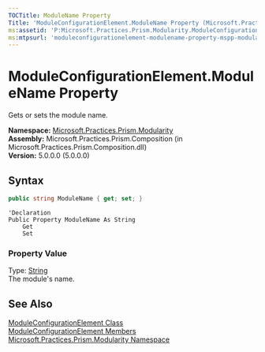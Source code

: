 ```yaml
---
TOCTitle: ModuleName Property
Title: 'ModuleConfigurationElement.ModuleName Property (Microsoft.Practices.Prism.Modularity)'
ms:assetid: 'P:Microsoft.Practices.Prism.Modularity.ModuleConfigurationElement.ModuleName'
ms:mtpsurl: 'moduleconfigurationelement-modulename-property-mspp-modularity.md'
---
```


# ModuleConfigurationElement.ModuleName Property

Gets or sets the module name.

**Namespace:** [Microsoft.Practices.Prism.Modularity](/patterns-practices/reference/mspp-modularity-namespace)  
**Assembly:** Microsoft.Practices.Prism.Composition (in Microsoft.Practices.Prism.Composition.dll)  
**Version:** 5.0.0.0 (5.0.0.0)

## Syntax

```C#
public string ModuleName { get; set; }
```

```VB
'Declaration
Public Property ModuleName As String
	Get
	Set
```

### Property Value

Type: [String](http://msdn.microsoft.com/en-us/library/s1wwdcbf)  
The module's name.

## See Also

[ModuleConfigurationElement Class](/patterns-practices/reference/moduleconfigurationelement-class-mspp-modularity)  
[ModuleConfigurationElement Members](/patterns-practices/reference/moduleconfigurationelement-members-mspp-modularity)  
[Microsoft.Practices.Prism.Modularity Namespace](/patterns-practices/reference/mspp-modularity-namespace)  